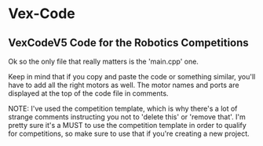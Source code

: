 # Vex-Code
VexCodeV5 Code for the Robotics Competitions
---
Ok so the only file that really matters is the 'main.cpp' one.

Keep in mind that if you copy and paste the code or something similar, you'll have to add all the right motors as well. The motor names and ports are displayed at the top of the code file in comments.

NOTE: I've used the competition template, which is why there's a lot of strange comments instructing you not to 'delete this' or 'remove that'. I'm pretty sure it's a MUST to use the competition template in order to qualify for competitions, so make sure to use that if you're creating a new project.
